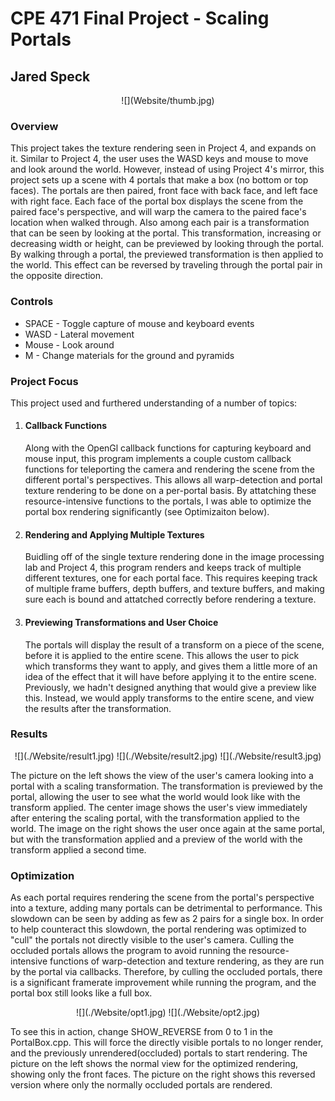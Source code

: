 # CPE 471 Final Project - Scaling Portals

## Jared Speck

<div align="center">![](Website/thumb.jpg)</div>

### Overview

This project takes the texture rendering seen in Project 4, and expands on it. Similar to Project 4, the user uses the WASD keys and mouse to move and look around the world. However, instead of using Project 4's mirror, this project sets up a scene with 4 portals that make a box (no bottom or top faces). The portals are then paired, front face with back face, and left face with right face. Each face of the portal box displays the scene from the paired face's perspective, and will warp the camera to the paired face's location when walked through. Also among each pair is a transformation that can be seen by looking at the portal. This transformation, increasing or decreasing width or height, can be previewed by looking through the portal. By walking through a portal, the previewed transformation is then applied to the world. This effect can be reversed by traveling through the portal pair in the opposite direction.

### Controls

*   SPACE - Toggle capture of mouse and keyboard events
*   WASD - Lateral movement
*   Mouse - Look around
*   M - Change materials for the ground and pyramids

### Project Focus

This project used and furthered understanding of a number of topics:

1.  #### Callback Functions

    Along with the OpenGl callback functions for capturing keyboard and mouse input, this program implements a couple custom callback functions for teleporting the camera and rendering the scene from the different portal's perspectives. This allows all warp-detection and portal texture rendering to be done on a per-portal basis. By attatching these resource-intensive functions to the portals, I was able to optimize the portal box rendering significantly (see Optimizaiton below).

2.  #### Rendering and Applying Multiple Textures

    Buidling off of the single texture rendering done in the image processing lab and Project 4, this program renders and keeps track of multiple different textures, one for each portal face. This requires keeping track of multiple frame buffers, depth buffers, and texture buffers, and making sure each is bound and attatched correctly before rendering a texture.

3.  #### Previewing Transformations and User Choice

    The portals will display the result of a transform on a piece of the scene, before it is applied to the entire scene. This allows the user to pick which transforms they want to apply, and gives them a little more of an idea of the effect that it will have before applying it to the entire scene. Previously, we hadn't designed anything that would give a preview like this. Instead, we would apply transforms to the entire scene, and view the results after the transformation.

### Results

<div align="center">![](./Website/result1.jpg) ![](./Website/result2.jpg) ![](./Website/result3.jpg)</div>

The picture on the left shows the view of the user's camera looking into a portal with a scaling transformation. The transformation is previewed by the portal, allowing the user to see what the world would look like with the transform applied. The center image shows the user's view immediately after entering the scaling portal, with the transformation applied to the world. The image on the right shows the user once again at the same portal, but with the transformation applied and a preview of the world with the transform applied a second time.

### Optimization

As each portal requires rendering the scene from the portal's perspective into a texture, adding many portals can be detrimental to performance. This slowdown can be seen by adding as few as 2 pairs for a single box. In order to help counteract this slowdown, the portal rendering was optimized to "cull" the portals not directly visible to the user's camera. Culling the occluded portals allows the program to avoid running the resource-intensive functions of warp-detection and texture rendering, as they are run by the portal via callbacks. Therefore, by culling the occluded portals, there is a significant framerate improvement while running the program, and the portal box still looks like a full box.

<div align="center">![](./Website/opt1.jpg) ![](./Website/opt2.jpg)</div>

To see this in action, change SHOW_REVERSE from 0 to 1 in the PortalBox.cpp. This will force the directly visible portals to no longer render, and the previously unrendered(occluded) portals to start rendering. The picture on the left shows the normal view for the optimized rendering, showing only the front faces. The picture on the right shows this reversed version where only the normally occluded portals are rendered.
